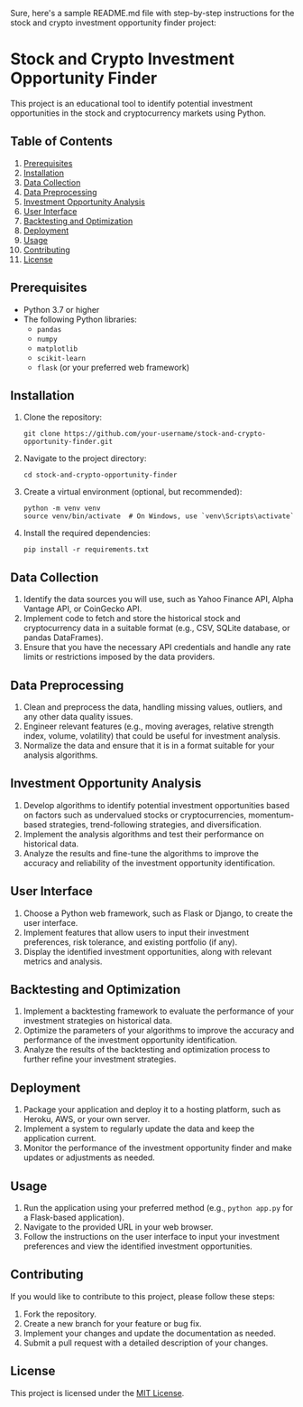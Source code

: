 Sure, here's a sample README.md file with step-by-step instructions for the stock and crypto investment opportunity finder project:

# Stock and Crypto Investment Opportunity Finder

This project is an educational tool to identify potential investment opportunities in the stock and cryptocurrency markets using Python.

## Table of Contents
1. [Prerequisites](#prerequisites)
2. [Installation](#installation)
3. [Data Collection](#data-collection)
4. [Data Preprocessing](#data-preprocessing)
5. [Investment Opportunity Analysis](#investment-opportunity-analysis)
6. [User Interface](#user-interface)
7. [Backtesting and Optimization](#backtesting-and-optimization)
8. [Deployment](#deployment)
9. [Usage](#usage)
10. [Contributing](#contributing)
11. [License](#license)

## Prerequisites
- Python 3.7 or higher
- The following Python libraries:
  - `pandas`
  - `numpy`
  - `matplotlib`
  - `scikit-learn`
  - `flask` (or your preferred web framework)

## Installation
1. Clone the repository:
   ```
   git clone https://github.com/your-username/stock-and-crypto-opportunity-finder.git
   ```
2. Navigate to the project directory:
   ```
   cd stock-and-crypto-opportunity-finder
   ```
3. Create a virtual environment (optional, but recommended):
   ```
   python -m venv venv
   source venv/bin/activate  # On Windows, use `venv\Scripts\activate`
   ```
4. Install the required dependencies:
   ```
   pip install -r requirements.txt
   ```

## Data Collection
1. Identify the data sources you will use, such as Yahoo Finance API, Alpha Vantage API, or CoinGecko API.
2. Implement code to fetch and store the historical stock and cryptocurrency data in a suitable format (e.g., CSV, SQLite database, or pandas DataFrames).
3. Ensure that you have the necessary API credentials and handle any rate limits or restrictions imposed by the data providers.

## Data Preprocessing
1. Clean and preprocess the data, handling missing values, outliers, and any other data quality issues.
2. Engineer relevant features (e.g., moving averages, relative strength index, volume, volatility) that could be useful for investment analysis.
3. Normalize the data and ensure that it is in a format suitable for your analysis algorithms.

## Investment Opportunity Analysis
1. Develop algorithms to identify potential investment opportunities based on factors such as undervalued stocks or cryptocurrencies, momentum-based strategies, trend-following strategies, and diversification.
2. Implement the analysis algorithms and test their performance on historical data.
3. Analyze the results and fine-tune the algorithms to improve the accuracy and reliability of the investment opportunity identification.

## User Interface
1. Choose a Python web framework, such as Flask or Django, to create the user interface.
2. Implement features that allow users to input their investment preferences, risk tolerance, and existing portfolio (if any).
3. Display the identified investment opportunities, along with relevant metrics and analysis.

## Backtesting and Optimization
1. Implement a backtesting framework to evaluate the performance of your investment strategies on historical data.
2. Optimize the parameters of your algorithms to improve the accuracy and performance of the investment opportunity identification.
3. Analyze the results of the backtesting and optimization process to further refine your investment strategies.

## Deployment
1. Package your application and deploy it to a hosting platform, such as Heroku, AWS, or your own server.
2. Implement a system to regularly update the data and keep the application current.
3. Monitor the performance of the investment opportunity finder and make updates or adjustments as needed.

## Usage
1. Run the application using your preferred method (e.g., `python app.py` for a Flask-based application).
2. Navigate to the provided URL in your web browser.
3. Follow the instructions on the user interface to input your investment preferences and view the identified investment opportunities.

## Contributing
If you would like to contribute to this project, please follow these steps:
1. Fork the repository.
2. Create a new branch for your feature or bug fix.
3. Implement your changes and update the documentation as needed.
4. Submit a pull request with a detailed description of your changes.

## License
This project is licensed under the [MIT License](LICENSE).
